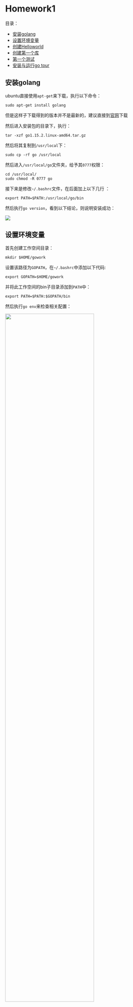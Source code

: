 # Homework1

目录：
* [安装golang]("安装golang") 
* [设置环境变量]("设置环境变量")
* [创建Helloworld]("创建Helloworld")
* [创建第一个库]("创建第一个库")
* [第一个测试]("第一个测试")
* [安装与运行go tour]("安装与运行`gotour`")

## 安装golang

ubuntu直接使用`apt-get`来下载，执行以下命令：

```
sudo apt-get install golang
```
但是这样子下载得到的版本并不是最新的，建议直接到[官网](https://golang.org/doc/install?download=go1.15.2.linux-amd64.tar.gz)下载

然后进入安装包的目录下，执行：
```
tar -xzf go1.15.2.linux-amd64.tar.gz
```

然后将其复制到`/usr/local`下：
```
sudo cp -rf go /usr/local
```

然后进入`/usr/local/go`文件夹，给予其`0777`权限：
```
cd /usr/local/
sudo chmod -R 0777 go
```

接下来是修改`~/.bashrc`文件，在后面加上以下几行 ：
```
export PATH=$PATH:/usr/local/go/bin
```
然后执行`go version`，看到以下结论，则说明安装成功：

![](./images/1.png)

## 设置环境变量

首先创建工作空间目录：
```
mkdir $HOME/gowork
```

设置该路径为`GOPATH`，在`~/.bashrc`中添加以下代码:
```
export GOPATH=$HOME/gowork
```

并将此工作空间的bin子目录添加到`PATH`中：
```
export PATH=$PATH:$GOPATH/bin
```

然后执行`go env`来检查相关配置：  

<img src="./images/2.png" width=75% height=75%>

## 创建Helloworld

首先创建包路径：
```
mkdir -p $GOPATH/src/github.com/Hide-on-bush2
```

创建第一个程序的目录：
```
mkdir $GOPATH/src/github.com/Hide-on-bush2/hello
```

然后进入相应的目录下，创建一个`hello.go`文件，并编辑该文件如下：
```
package main

import "fmt"

func main() {
	fmt.Printf("Hello, world.\n")
}
```

然后可以用go工具来构建并安装此程序了：
```
go install github.com/Hide-on-bush2/hello
```

然后便可以输入`$GOPATH/bin/hello`来执行：
![](./images/3.png)

## 创建第一个库

创建包目录：
```
mkdir $GOPATH/src/github.com/Hide-on-bush2/stringutil
```

然后在该目录中创建文件`reverse.go`，并编辑文件内容如下：
```
// stringutil 包含有用于处理字符串的工具函数。
package stringutil

// Reverse 将其实参字符串以符文为单位左右反转。
func Reverse(s string) string {
	r := []rune(s)
	for i, j := 0, len(r)-1; i < len(r)/2; i, j = i+1, j-1 {
		r[i], r[j] = r[j], r[i]
	}
	return string(r)
}
```

然后可以用`go build`命令来测试编译：
```
go build github.com/Hide-on-bush2/stringutil
```

然后执行`go install`命令，将包的对象放到工作空间的`pkg`目录中：
```
go install github.com/Hide-on-bush2/stringutil
```

然后修改`hello.go`文件来使用`stringutil`包：
```
package main

import (
	"fmt"

	"github.com/Hide-on-bush2/stringutil"
)

func main() {
	fmt.Printf(stringutil.Reverse("!oG ,olleH"))
}
```

然后执行安装：
```
go install github.com/Hide-on-bush2/hello
```

然后执行`$GOPATH/bin/hello`来运行新的`hello`程序：
![](images/4.png)

## 第一个测试

创建测试文件：
```
touch $GOPATH/src/github.com/Hide-on-bush2/stringutil/reverse_test.go
```

编辑`reverse_test.go`文件如下：
```
package stringutil

import "testing"

func TestReverse(t *testing.T) {
	cases := []struct {
		in, want string
	}{
		{"Hello, world", "dlrow ,olleH"},
		{"Hello, 世界", "界世 ,olleH"},
		{"", ""},
	}
	for _, c := range cases {
		got := Reverse(c.in)
		if got != c.want {
			t.Errorf("Reverse(%q) == %q, want %q", c.in, got, c.want)
		}
	}
}
```

然后执行`go test github.com/Hide-on-bush2/stringutil`来运行该测试：
![](./images/5.png)

## 安装必要的工具和插件

在`vscode`创建一个`test.go`文件，会提示你安装一些插件，点击`install All`会发生错误 ：
<img src="./images/6.png" width=75% height=75%>

只能手动`clone`:  

![](./images/7.png)

然后执行以下命令手动安装：
```
go install golang.org/x/tools/go/buildutil
```

[设置代理](https://learnku.com/go/wikis/38122)，使用国内镜像加速：
```
# 启用 Go Modules 功能
go env -w GO111MODULE=on

# 1. 七牛 CDN
go env -w  GOPROXY=https://goproxy.cn

# 2. 阿里云
go env -w GOPROXY=https://mirrors.aliyun.com/goproxy/

# 3. 官方
go env -w  GOPROXY=https://goproxy.io

```

之后写个脚本`install.sh`来手动安装插件（需要挂VPN）:
```
go get -v github.com/mdempsky/gocode
go get -v github.com/uudashr/gopkgs/v2/cmd/gopkgs
go get -v github.com/ramya-rao-a/go-outline
go get -v github.com/acroca/go-symbols
go get -v golang.org/x/tools/cmd/guru
go get -v golang.org/x/tools/cmd/gorename
go get -v github.com/cweill/gotests/...
go get -v github.com/fatih/gomodifytags
go get -v github.com/josharian/impl
go get -v github.com/davidrjenni/reftools/cmd/fillstruct
go get -v github.com/haya14busa/goplay/cmd/goplay
go get -v github.com/godoctor/godoctor
go get -v github.com/go-delve/delve/cmd/dlv
go get -v github.com/stamblerre/gocode
go get -v github.com/rogpeppe/godef
go get -v github.com/sqs/goreturns
go get -v golang.org/x/lint/golint

```

记得给予它执行权限 ：
```
sudo chmod +x install.sh
```

就可以通过执行`./install.sh`来正常下载了

## 安装与运行`gotour`

如果是按照以下比较旧的版本来安装：
```
$ go get github.com/Go-zh/tour/gotour
$ gotour
```

会得到以下结果：  

![](./images/8.png)

说明这个是已经过期了的，应该按照[官网](https://learnku.com/go/wikis/38166)来进行下载

下载安装包：
```
go get golang.org/x/tour
```

这时候我们下载得到的安装包放在`$GOPATH/pkg`文件夹下，我们要把它copy到`$GOPATH/src/golang.org/x/tour`，这是因为程序会去读取`$GOPATH/src/golang.org/x/tour`的内容进行渲染：
```
cp -rf $GOPATH/pkg/mod/golang.org/x/tour@v0.0.0-20200508155540-0608babe047d $GOPATH/src/golang.org/x/tour
```

然后再执行`tour`，命令行就会出现以上内容，并且会跳转到`go tour`的页面：
![](./images/9.png)

![](./images/10.png)

